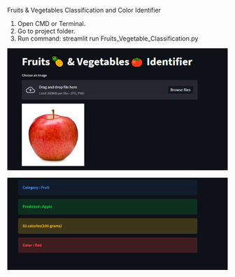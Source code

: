 Fruits & Vegetables Classification and Color Identifier

1. Open CMD or Terminal.
2. Go to project folder.
3. Run command: streamlit run Fruits_Vegetable_Classification.py

![Image_1](https://github.com/Sagarr124/fruits-vegetables-identifier/blob/main/img1.png?raw=true)

![Image_2](https://github.com/Sagarr124/fruits-vegetables-identifier/blob/main/img2.png?raw=true)
